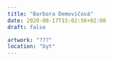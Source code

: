 ```yaml
---
title: "Barbora Demovičová"
date: 2020-08-17T15:02:56+02:00
draft: false

artwork: "???"
location: "byt"
---
```


